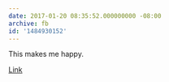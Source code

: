 ```yaml
---
date: 2017-01-20 08:35:52.000000000 -08:00
archive: fb
id: '1484930152'
---
```


This makes me happy. 

[Link](http://www.theverge.com/tldr/2017/1/20/14334242/kristen-stewart-machine-learning-paper-ai)
